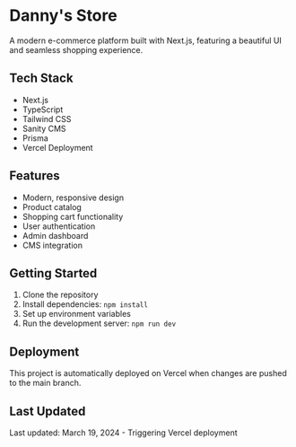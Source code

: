 # Danny's Store

A modern e-commerce platform built with Next.js, featuring a beautiful UI and seamless shopping experience.

## Tech Stack

- Next.js
- TypeScript
- Tailwind CSS
- Sanity CMS
- Prisma
- Vercel Deployment

## Features

- Modern, responsive design
- Product catalog
- Shopping cart functionality
- User authentication
- Admin dashboard
- CMS integration

## Getting Started

1. Clone the repository
2. Install dependencies: `npm install`
3. Set up environment variables
4. Run the development server: `npm run dev`

## Deployment

This project is automatically deployed on Vercel when changes are pushed to the main branch.

## Last Updated
Last updated: March 19, 2024 - Triggering Vercel deployment 